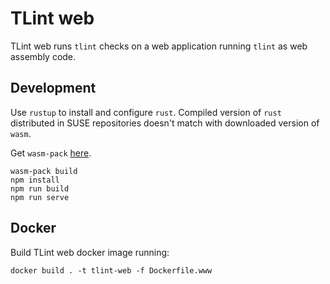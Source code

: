 # TLint web
TLint web runs `tlint` checks on a web application running `tlint` as web assembly code.

## Development
Use `rustup` to install and configure `rust`.
Compiled version of `rust` distributed in SUSE repositories doesn't match with downloaded version of `wasm`.

Get `wasm-pack` [here](https://rustwasm.github.io/wasm-pack/installer/).

```
wasm-pack build
npm install
npm run build
npm run serve
```

## Docker
Build TLint web docker image running:

```
docker build . -t tlint-web -f Dockerfile.www
```